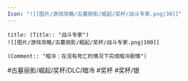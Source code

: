 ```yaml
---
Icon: "![[图片/游戏攻略/古墓丽影/崛起/奖杯/战斗专家.png|30]]"
---
```

```ad-common-silver-trophy
title: (Title:: "战斗专家")
![[图片/游戏攻略/古墓丽影/崛起/奖杯/战斗专家.png|100]]

(Comment:: "暗冷：在没有死亡的情况下完成暗冷剧情")
```

#古墓丽影/崛起/奖杯/DLC/暗冷 #奖杯 #奖杯/银
